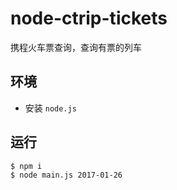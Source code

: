 # node-ctrip-tickets
携程火车票查询，查询有票的列车

## 环境
* 安装 `node.js`

## 运行
```
$ npm i
$ node main.js 2017-01-26
```
